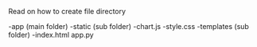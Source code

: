 Read on how to create file directory

-app (main folder)
  -static (sub folder)
    -chart.js
    -style.css
  -templates (sub folder)
    -index.html
  app.py
